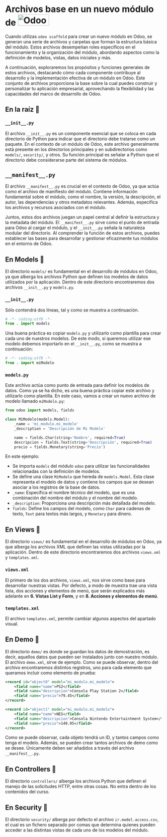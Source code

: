 
# Archivos base en un nuevo módulo de <img src="https://upload.wikimedia.org/wikipedia/commons/a/a7/Odoo_Official_Logo.png" alt="Odoo" width="100" height="36">

Cuando utilizas `odoo scaffold` para crear un nuevo módulo en Odoo, se generan una serie de archivos y carpetas que forman la estructura básica del módulo. Estos archivos desempeñan roles específicos en el funcionamiento y la organización del módulo, abordando aspectos como la definición de modelos, vistas, datos iniciales y más.

A continuación, exploraremos los propósitos y funciones generales de estos archivos, destacando cómo cada componente contribuye al desarrollo y la implementación efectiva de un módulo en Odoo. Este conjunto de archivos proporciona la base sobre la cual puedes construir y personalizar tu aplicación empresarial, aprovechando la flexibilidad y las capacidades del marco de desarrollo de Odoo.

## En la raíz 🌱

### `__init__.py`

El archivo `__init__.py` es un componente esencial que se coloca en cada directorio de Python para indicar que el directorio debe tratarse como un paquete. En el contexto de un módulo de Odoo, este archivo generalmente está presente en los directorios principales y en subdirectorios como `models/`, `security/`, y otros. Su función principal es señalar a Python que el directorio debe considerarse parte del sistema de módulos.

## `__manifest__.py`

El archivo `__manifest__.py` es crucial en el contexto de Odoo, ya que actúa como el archivo de manifiesto del módulo. Contiene información fundamental sobre el módulo, como el nombre, la versión, la descripción, el autor, las dependencias y otros metadatos relevantes. Además, especifica los archivos y recursos asociados con el módulo.

Juntos, estos dos archivos juegan un papel central al definir la estructura y la metadata del módulo. El `__manifest__.py` sirve como el punto de entrada para Odoo al cargar el módulo, y el `__init__.py` señala la naturaleza modular del directorio. Al comprender la función de estos archivos, puedes establecer las bases para desarrollar y gestionar eficazmente tus módulos en el entorno de Odoo.

## En Models 📁

El directorio `models/` es fundamental en el desarrollo de módulos en Odoo, ya que alberga los archivos Python que definen los modelos de datos utilizados por la aplicación. Dentro de este directorio encontraremos dos archivos `__init__.py` y `models.py`.

### `__init__.py`

Sólo contendrá dos líneas, tal y como se muestra a continuación.

```python
# -*- coding:utf8 -*-
from . import models
```

Una buena práctica es copiar `models.py` y utilizarlo como plantilla para crear cada uno de nuestros modelos. De este modo, si queremos utilizar ese modelo debemos importarlo en el `__init__.py`, como se muestra a continuación:

```python
# -*- coding:utf8 -*-
from . import miModelo
```

### `models.py`

Este archivo actúa como punto de entrada para definir los modelos de datos. Como ya se ha dicho, es una buena práctica copiar este archivo y utilizarlo como plantilla. En este caso, vamos a crear un nuevo archivo de modelo llamado `miModelo.py`:

```python
from odoo import models, fields

class MiModelo(models.Model):
    _name = 'mi_modulo.mi_modelo'
    _description = 'Descripción de Mi Modelo'

    name = fields.Char(string='Nombre', required=True)
    descripcion = fields.Text(string='Descripción', required=True)
    precio = fields.Monetary(string='Precio')
```

En este ejemplo:

- Se importa `models` del módulo `odoo` para utilizar las funcionalidades relacionadas con la definición de modelos.
- Se define una clase `MiModelo` que hereda de `models.Model`. Esta clase representa el modelo de datos y contiene los campos que se desean asociar a los registros de la base de datos.
- `_name`: Especifica el nombre técnico del modelo, que es una combinación del nombre del módulo y el nombre del modelo.
- `_description`: Proporciona una descripción más detallada del modelo.
- `fields`: Define los campos del modelo, como `Char` para cadenas de texto, `Text` para textos más largos, y `Monetary` para dinero.

## En Views 📁

El directorio `views/` es fundamental en el desarrollo de módulos en Odoo, ya que alberga los archivos XML que definen las vistas utilizadas por la aplicación. Dentro de este directorio encontraremos dos archivos `views.xml` y `templates.xml`.

### `views.xml`

El primero de los dos archivos, `views.xml`, nos sirve como base para desarrollar nuestras vistas. Por defecto, a modo de muestra trae una vista lista, dos acciones y elementos de menú, que serán explicados más adelante en **6. Vistas List y Form**, y en **8. Acciones y elementos de menú**.

### `templates.xml`

El archivo `templates.xml`, permite cambiar algunos aspectos del apartado visual.

## En Demo 📁

El directorio `demo/` es donde se guardan los datos de demostración, es decir, aquellos datos que pueden ser instalados junto con nuestro módulo. El archivo `demo.xml`, sirve de ejemplo. Como se puede observar, dentro del archivo encontraremos distintos registros, uno para cada elemento que queramos incluir como elemento de prueba:

```xml
<record id="object0" model="mi_modulo.mi_modelo">
    <field name="name">PS2</field>
    <field name="descripcion">Consola Play Station 2</field>
    <field name="precio">79.45</field>
</record>

<record id="object1" model="mi_modulo.mi_modelo">
    <field name="name">NES</field>
    <field name="descripcion">Consola Nintendo Entertaintment System</field>
    <field name="precio">149.95</field>
</record>
```

Como se puede observar, cada objeto tendrá un ID, y tantos campos como tenga el modelo. Además, se pueden crear tantos archivos de demo como se desee. Únicamente deben ser añadidos a través del archivo `__manifest__.py`.

## En Controllers 📁

El directorio `controllers/` alberga los archivos Python que definen el manejo de las solicitudes HTTP, entre otras cosas. No entra dentro de los contenidos del curso.

## En Security 📁

El directorio `security/` alberga por defecto el archivo `ir.model.access.csv`, el cual es un fichero separado por comas que determina quienes pueden acceder a las distintas vistas de cada uno de los modelos del módulo.
